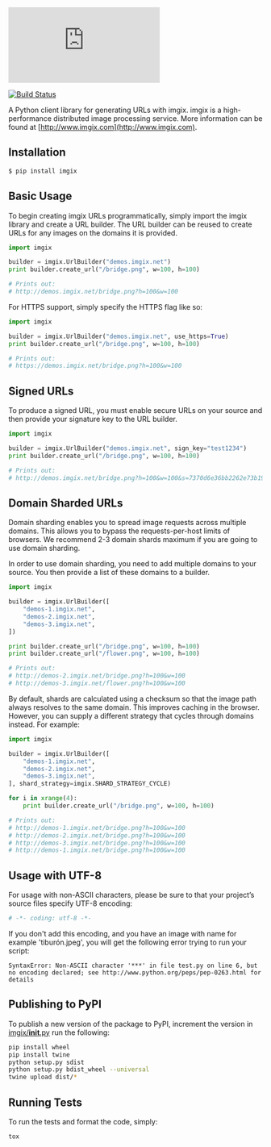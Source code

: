![imgix logo](https://assets.imgix.net/imgix-logo-web-2014.pdf?page=2&fm=png&w=200&h=200)

[![Build Status](https://travis-ci.org/imgix/imgix-python.png?branch=master)](https://travis-ci.org/imgix/imgix-python)

A Python client library for generating URLs with imgix. imgix is a high-performance
distributed image processing service. More information can be found at
[http://www.imgix.com](http://www.imgix.com).

Installation
------------

```bash
$ pip install imgix
```

Basic Usage
-----------

To begin creating imgix URLs programmatically, simply import the imgix library
and create a URL builder. The URL builder can be reused to create URLs for any
images on the domains it is provided.


```python
import imgix

builder = imgix.UrlBuilder("demos.imgix.net")
print builder.create_url("/bridge.png", w=100, h=100)

# Prints out:
# http://demos.imgix.net/bridge.png?h=100&w=100
```

For HTTPS support, simply specify the HTTPS flag like so:

```python
import imgix

builder = imgix.UrlBuilder("demos.imgix.net", use_https=True)
print builder.create_url("/bridge.png", w=100, h=100)

# Prints out:
# https://demos.imgix.net/bridge.png?h=100&w=100
```

Signed URLs
-----------

To produce a signed URL, you must enable secure URLs on your source and then
provide your signature key to the URL builder.

```python
import imgix

builder = imgix.UrlBuilder("demos.imgix.net", sign_key="test1234")
print builder.create_url("/bridge.png", w=100, h=100)

# Prints out:
# http://demos.imgix.net/bridge.png?h=100&w=100&s=7370d6e36bb2262e73b19578739af1af
```


Domain Sharded URLs
-------------------

Domain sharding enables you to spread image requests across multiple domains.
This allows you to bypass the requests-per-host limits of browsers. We
recommend 2-3 domain shards maximum if you are going to use domain sharding.

In order to use domain sharding, you need to add multiple domains to your
source. You then provide a list of these domains to a builder.

```python
import imgix

builder = imgix.UrlBuilder([
    "demos-1.imgix.net",
    "demos-2.imgix.net",
    "demos-3.imgix.net",
])

print builder.create_url("/bridge.png", w=100, h=100)
print builder.create_url("/flower.png", w=100, h=100)

# Prints out:
# http://demos-2.imgix.net/bridge.png?h=100&w=100
# http://demos-3.imgix.net/flower.png?h=100&w=100
```

By default, shards are calculated using a checksum so that the image path
always resolves to the same domain. This improves caching in the browser.
However, you can supply a different strategy that cycles through domains
instead. For example:

```python
import imgix

builder = imgix.UrlBuilder([
    "demos-1.imgix.net",
    "demos-2.imgix.net",
    "demos-3.imgix.net",
], shard_strategy=imgix.SHARD_STRATEGY_CYCLE)

for i in xrange(4):
    print builder.create_url("/bridge.png", w=100, h=100)

# Prints out:
# http://demos-1.imgix.net/bridge.png?h=100&w=100
# http://demos-2.imgix.net/bridge.png?h=100&w=100
# http://demos-3.imgix.net/bridge.png?h=100&w=100
# http://demos-1.imgix.net/bridge.png?h=100&w=100
```

Usage with UTF-8
---------------------------------------------------

For usage with non-ASCII characters, please be sure to that your project’s source files specify UTF-8 encoding:

```python
# -*- coding: utf-8 -*-
```

If you don't add this encoding, and you have an image with name for example 'tiburón.jpeg', you will get the following error trying to run your script:

```
SyntaxError: Non-ASCII character '***' in file test.py on line 6, but no encoding declared; see http://www.python.org/peps/pep-0263.html for details
```

Publishing to PyPI
------------------

To publish a new version of the package to PyPI, increment the version in [imgix/__init__.py](https://github.com/imgix/imgix-python/blob/master/imgix/__init__.py) run the following:

```bash
pip install wheel
pip install twine
python setup.py sdist
python setup.py bdist_wheel --universal
twine upload dist/*
```

Running Tests
-------------

To run the tests and format the code, simply:

```
tox
```
